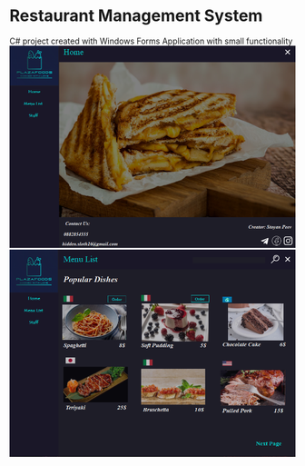 # Restaurant Management System
C# project created with Windows Forms Application with small functionality
<br/>
![image](MainScreen.png)
<br/>
![image](MenuScreen.png)
